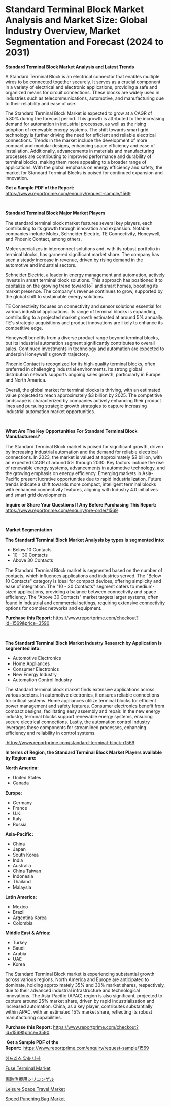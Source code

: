 <p><h1>Standard Terminal Block Market Analysis and Market Size: Global Industry Overview, Market Segmentation and Forecast (2024 to 2031)</h1></p><p><strong>Standard Terminal Block Market Analysis and Latest Trends</strong></p>
<p><p>A Standard Terminal Block is an electrical connector that enables multiple wires to be connected together securely. It serves as a crucial component in a variety of electrical and electronic applications, providing a safe and organized means for circuit connections. These blocks are widely used in industries such as telecommunications, automotive, and manufacturing due to their reliability and ease of use.</p><p>The Standard Terminal Block Market is expected to grow at a CAGR of 5.80% during the forecast period. This growth is attributed to the increasing demand for automation in industrial processes, as well as the rising adoption of renewable energy systems. The shift towards smart grid technology is further driving the need for efficient and reliable electrical connections. Trends in the market include the development of more compact and modular designs, enhancing space efficiency and ease of installation. Additionally, advancements in materials and manufacturing processes are contributing to improved performance and durability of terminal blocks, making them more appealing to a broader range of applications. With the global emphasis on energy efficiency and safety, the market for Standard Terminal Blocks is poised for continued expansion and innovation.</p></p>
<p><strong>Get a Sample PDF of the Report:&nbsp;</strong> <a href="https://www.reportprime.com/enquiry/request-sample/1569">https://www.reportprime.com/enquiry/request-sample/1569</a></p>
<p>&nbsp;</p>
<p><strong>Standard Terminal Block Major Market Players</strong></p>
<p><p>The standard terminal block market features several key players, each contributing to its growth through innovation and expansion. Notable companies include Molex, Schneider Electric, TE Connectivity, Honeywell, and Phoenix Contact, among others.</p><p>Molex specializes in interconnect solutions and, with its robust portfolio in terminal blocks, has garnered significant market share. The company has seen a steady increase in revenue, driven by rising demand in the automotive and industrial sectors.</p><p>Schneider Electric, a leader in energy management and automation, actively invests in smart terminal block solutions. This approach has positioned it to capitalize on the growing trend toward IoT and smart homes, boosting its market presence. The company's revenue continues to grow, supported by the global shift to sustainable energy solutions.</p><p>TE Connectivity focuses on connectivity and sensor solutions essential for various industrial applications. Its range of terminal blocks is expanding, contributing to a projected market growth estimated at around 5% annually. TE's strategic acquisitions and product innovations are likely to enhance its competitive edge.</p><p>Honeywell benefits from a diverse product range beyond terminal blocks, but its industrial automation segment significantly contributes to overall sales. Continued investments in technology and automation are expected to underpin Honeywell's growth trajectory.</p><p>Phoenix Contact is recognized for its high-quality terminal blocks, often preferred in challenging industrial environments. Its strong global distribution network supports ongoing sales growth, particularly in Europe and North America.</p><p>Overall, the global market for terminal blocks is thriving, with an estimated value projected to reach approximately $3 billion by 2025. The competitive landscape is characterized by companies actively enhancing their product lines and pursuing strategic growth strategies to capture increasing industrial automation market opportunities.</p></p>
<p>&nbsp;</p>
<p><strong>What Are The Key Opportunities For Standard Terminal Block Manufacturers?</strong></p>
<p><p>The Standard Terminal Block market is poised for significant growth, driven by increasing industrial automation and the demand for reliable electrical connections. In 2023, the market is valued at approximately $2 billion, with an expected CAGR of around 5% through 2030. Key factors include the rise of renewable energy systems, advancements in automotive technology, and the growing emphasis on energy efficiency. Emerging markets in Asia-Pacific present lucrative opportunities due to rapid industrialization. Future trends indicate a shift towards more compact, intelligent terminal blocks with enhanced connectivity features, aligning with Industry 4.0 initiatives and smart grid developments.</p></p>
<p><strong>Inquire or Share Your Questions If Any Before Purchasing This Report:</strong> <a href="https://www.reportprime.com/enquiry/pre-order/1569">https://www.reportprime.com/enquiry/pre-order/1569</a></p>
<p>&nbsp;</p>
<p><strong>Market Segmentation</strong></p>
<p><strong>The Standard Terminal Block Market Analysis by types is segmented into:</strong></p>
<p><ul><li>Below 10 Contacts</li><li>10 - 30 Contacts</li><li>Above 30 Contacts</li></ul></p>
<p><p>The Standard Terminal Block market is segmented based on the number of contacts, which influences applications and industries served. The "Below 10 Contacts" category is ideal for compact devices, offering simplicity and ease of integration. The "10 - 30 Contacts" segment caters to medium-sized applications, providing a balance between connectivity and space efficiency. The "Above 30 Contacts" market targets larger systems, often found in industrial and commercial settings, requiring extensive connectivity options for complex networks and equipment.</p></p>
<p><strong>Purchase this Report:&nbsp;</strong><a href="https://www.reportprime.com/checkout?id=1569&price=3590">https://www.reportprime.com/checkout?id=1569&price=3590</a></p>
<p>&nbsp;</p>
<p><strong>The Standard Terminal Block Market Industry Research by Application is segmented into:</strong></p>
<p><ul><li>Automotive Electronics</li><li>Home Appliances</li><li>Consumer Electronics</li><li>New Energy Industry</li><li>Automation Control Industry</li></ul></p>
<p><p>The standard terminal block market finds extensive applications across various sectors. In automotive electronics, it ensures reliable connections for critical systems. Home appliances utilize terminal blocks for efficient power management and safety features. Consumer electronics benefit from compact designs, facilitating easy assembly and repair. In the new energy industry, terminal blocks support renewable energy systems, ensuring secure electrical connections. Lastly, the automation control industry leverages these components for streamlined processes, enhancing efficiency and reliability in control systems.</p></p>
<p><a href="https://www.reportprime.com/standard-terminal-block-r1569">&nbsp;https://www.reportprime.com/standard-terminal-block-r1569</a></p>
<p><strong>In terms of Region, the Standard Terminal Block Market Players available by Region are:</strong></p>
<p>
    <p> <strong> North America: </strong>
        <ul>
            <li>United States</li>
            <li>Canada</li>
        </ul>
        </p> 
    <p> <strong> Europe: </strong>
        <ul>
            <li>Germany</li>
            <li>France</li>
            <li>U.K.</li>
            <li>Italy</li>
            <li>Russia</li>
        </ul>
        </p> 
    <p> <strong> Asia-Pacific: </strong>
        <ul>
            <li>China</li>
            <li>Japan</li>
            <li>South Korea</li>
            <li>India</li>
            <li>Australia</li>
            <li>China Taiwan</li>
            <li>Indonesia</li>
            <li>Thailand</li>
            <li>Malaysia</li>
        </ul>
        </p> 
    <p> <strong> Latin America: </strong>
        <ul>
            <li>Mexico</li>
            <li>Brazil</li>
            <li>Argentina Korea</li>
            <li>Colombia</li>
        </ul>
        </p> 
    <p> <strong> Middle East & Africa: </strong>
        <ul>
            <li>Turkey</li>
            <li>Saudi</li>
            <li>Arabia</li>
            <li>UAE</li>
            <li>Korea</li>
        </ul>
    </p>
    </p>
<p><p>The Standard Terminal Block market is experiencing substantial growth across various regions. North America and Europe are anticipated to dominate, holding approximately 35% and 30% market shares, respectively, due to their advanced industrial infrastructure and technological innovations. The Asia-Pacific (APAC) region is also significant, projected to capture around 25% market share, driven by rapid industrialization and increased automation. China, as a key player, contributes substantially within APAC, with an estimated 15% market share, reflecting its robust manufacturing capabilities.</p></p>
<p><strong>Purchase this Report: </strong><a href="https://www.reportprime.com/checkout?id=1569&price=3590">https://www.reportprime.com/checkout?id=1569&price=3590</a></p>
<p>&nbsp;<strong>Get a Sample PDF of the Report:&nbsp;&nbsp;</strong><a href="https://www.reportprime.com/enquiry/request-sample/1569">https://www.reportprime.com/enquiry/request-sample/1569</a></p>
<p><strong></strong></p>
<p><p><a href="https://medium.com/@melodyfunk1988/%EA%B8%80%EB%A1%9C%EB%B2%8C-%ED%97%A4%EB%93%9C%EB%A6%AC%EC%8A%A4-%EC%95%95%EC%B6%95-%EB%82%98%EC%82%AC-%EC%8B%9C%EC%9E%A5%EC%9D%98-%ED%8F%AC%EA%B4%84%EC%A0%81-%EB%B6%84%EC%84%9D-%EC%84%B1%EC%9E%A5-%EC%B6%94%EC%84%B8-%EB%B0%8F-%EC%8B%9C%EC%9E%A5-%EC%A0%84%EB%A7%9D-2024-2031-7c86d6a414a4">헤드리스 압축 나사</a></p><p><a href="https://github.com/ChiragRp1/Market-Research-Report-List-6/blob/main/fuse-terminal-market.md">Fuse Terminal Market</a></p><p><a href="https://medium.com/@manuelmann1976/%E3%82%B0%E3%83%AD%E3%83%BC%E3%83%90%E3%83%AB%E3%81%AA%E5%82%B7%E8%B7%A1%E6%B2%BB%E7%99%82%E7%94%A8%E3%82%B7%E3%83%AA%E3%82%B3%E3%83%B3%E3%82%B2%E3%83%AB%E5%B8%82%E5%A0%B4-%E3%83%88%E3%83%AC%E3%83%B3%E3%83%89-%E4%BA%88%E6%B8%AC-%E5%B8%82%E5%A0%B4%E6%88%A6%E7%95%A5%E5%88%86%E6%9E%90-2024%E5%B9%B4-2031%E5%B9%B4-60e86c536600">傷跡治療用シリコンゲル</a></p><p><a href="https://issuu.com/reportprime-2/docs/leisure-space-travel-market-size-20_154320c9dec3dc">Leisure Space Travel Market</a></p><p><a href="https://www.linkedin.com/pulse/market-dynamics-future-trends-global-speed-punching-bag-sector-dzoyf?trackingId=dF1uzJjOQ2C7O6vs8j2yfQ%3D%3D">Speed Punching Bag Market</a></p></p>